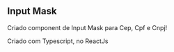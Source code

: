 ## Input Mask

Criado component de Input Mask para Cep, Cpf e Cnpj!

Criado com Typescript, no ReactJs
